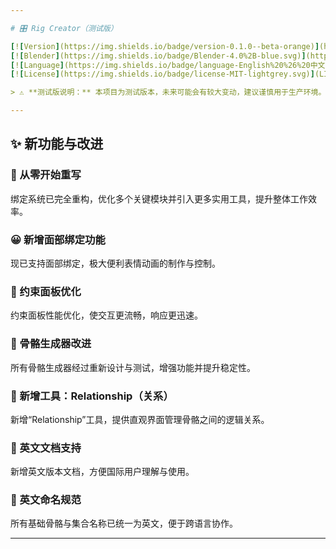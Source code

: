 ```yaml
---

# 🎛️ Rig Creator（测试版）

[![Version](https://img.shields.io/badge/version-0.1.0--beta-orange)](https://github.com/你的用户名/RigCreator)
[![Blender](https://img.shields.io/badge/Blender-4.0%2B-blue.svg)](https://www.blender.org/)
[![Language](https://img.shields.io/badge/language-English%20%26%20中文-brightgreen)]()
[![License](https://img.shields.io/badge/license-MIT-lightgrey.svg)](LICENSE)

> ⚠️ **测试版说明：** 本项目为测试版本，未来可能会有较大变动，建议谨慎用于生产环境。

---
```


## ✨ 新功能与改进

### 🔄 从零开始重写

绑定系统已完全重构，优化多个关键模块并引入更多实用工具，提升整体工作效率。

### 😀 新增面部绑定功能

现已支持面部绑定，极大便利表情动画的制作与控制。

### 🧩 约束面板优化

约束面板性能优化，使交互更流畅，响应更迅速。

### 🦴 骨骼生成器改进

所有骨骼生成器经过重新设计与测试，增强功能并提升稳定性。

### 🔗 新增工具：**Relationship（关系）**

新增“Relationship”工具，提供直观界面管理骨骼之间的逻辑关系。

### 📘 英文文档支持

新增英文版本文档，方便国际用户理解与使用。

### 📛 英文命名规范

所有基础骨骼与集合名称已统一为英文，便于跨语言协作。

---

